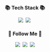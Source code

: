 <h3 align="center">📚 Tech Stack 📚</h3>
<p align="center">
  <img src="https://img.shields.io/badge/HTML5-3766AB?style=flat-square&logo=HTML5&logoColor=#E34F26"/></a>&nbsp 
  <img src="https://img.shields.io/badge/GIT-ffb13b?style=flat-square&logo=git&logoColor=#F05032"/></a>&nbsp 
  <br>
</p>

<h3 align="center">🌈 Follow Me 🌈</h3>
<p align="center">
  <a href="https://velog.io/@hyeinisfree"><img src="https://img.shields.io/badge/Tech%20Blog-11B48A?style=flat-square&logo=Vimeo&logoColor=white&link=https://velog.io/@precisely_00"/></a>&nbsp
  <a href="https://www.instagram.com/dev.dobby/"><img src="https://img.shields.io/badge/Instagram-E4405F?style=flat-square&logo=Instagram&logoColor=white&link=https://www.instagram.com/hye_inisfree/"/></a>&nbsp
  <a href="mailto:kimhyein7110@gmail.com"><img src="https://img.shields.io/badge/Gmail-d14836?style=flat-square&logo=Gmail&logoColor=white&link=kimhyein7110@gmail.com"/></a>
</p>
